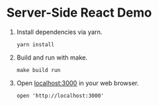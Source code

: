 # Server-Side React Demo

1. Install dependencies via yarn.
   ```
   yarn install
   ```
2. Build and run with make.
   ```
   make build run
   ```
3. Open [localhost:3000](http://localhost:3000) in your web browser.
   ```
   open 'http://localhost:3000'
   ```

